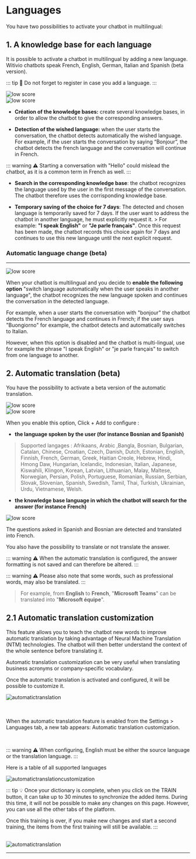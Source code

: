 # Languages

You have two possibilities to activate your chatbot in multilingual: 

## 1. A knowledge base for each language

It is possible to activate a chatbot in multilingual by adding a new language. Witivio chatbots speak French, English, German, Italian and Spanish (beta version).

::: tip 💾 
Do not forget to register in case you add a language. 
:::

<div class="image_center">
  <img :src="$withBase('/assets/img/virtual-agent-studio/settings/multilingual1.png')" alt="low score">
</div>


<div class="image_center">
  <img :src="$withBase('/assets/img/virtual-agent-studio/settings/multilingual2.png')" alt="low score">
</div>



-   **Création of the knowledge bases:** create several knowledge bases, in order to allow the chatbot to give the corresponding answers.

-   **Detection of the wished language:** when the user starts the conversation,
    the chatbot detects automatically the wished language. For example, if the
    user starts the conversation by saying “Bonjour”, the chatbot detects the
    french language and the conversation will continue in French.

::: warning ⚠️
Starting a conversation with "Hello" could mislead the chatbot, as it is a
common term in French as well.
:::

-   **Search in the corresponding knowledge base**: the chatbot recognizes the
    language used by the user in the first message of the conversation. The
    chatbot therefore uses the corrisponding knowledge base.

-   **Temporary saving of the choice for 7 days**: The detected and chosen
    language is temporarily saved for 7 days. If the user want to address the
    chatbot in another language, he must explicitly request it. > For example: **"I speak English"** or **"Je parle français"**. Once this request has been made, the chatbot records this choice again for 7 days and continues to use this new language until the next explicit request.


### Automatic language change (beta)
---

<div class="image_center">
  <img :src="$withBase('/assets/img/virtual-agent-studio/settings/multilingual3.png')" alt="low score">
</div>



When your chatbot is multilingual and you decide to **enable the following option** "switch language automatically when the user speaks in another language", the chatbot recognizes the new language spoken and continues the conversation in the detected language.

For example, when a user starts the conversation with "bonjour" the chatbot detects the French language and continues in French; if the user says "Buongiorno" for example, the chatbot detects and automatically switches to Italian.

However, when this option is disabled and the chatbot is multi-lingual, use for example the phrase "I speak English" or "je parle français" to switch from one language to another. 


## 2. Automatic translation (beta)

You have the possibility to activate a beta version of the automatic translation. 

<div class="image_center">
  <img :src="$withBase('/assets/img/virtual-agent-studio/settings/multilingual4.png')" alt="low score">
</div>


<div class="image_center">
  <img :src="$withBase('/assets/img/virtual-agent-studio/settings/multilingual5.png')" alt="low score">
</div>



When you enable this option, Click + Add to configure :

- **the language spoken by the user (for instance Bosnian and Spanish)**

> Supported langages : Afrikaans, Arabic ,Bangla, Bosnian, Bulgarian, Catalan, Chinese, Croatian, Czech, Danish, Dutch, Estonian, English, Finnish, French, German, Greek, Haitian Creole, Hebrew, Hindi, Hmong Daw, Hungarian, Icelandic, Indonesian, Italian, Japanese, Kiswahili, Klingon, Korean, Latvian, Lithuanian, Malay, Maltese, Norwegian, Persian, Polish, Portuguese, Romanian, Russian, Serbian, Slovak, Slovenian, Spanish, Swedish, Tamil, Thai, Turkish, Ukrainian, Urdu, Vietnamese, Welsh.


- **the knowledge base language in which the chatbot will search for the answer (for instance French)**

<div class="image_center">
  <img :src="$withBase('/assets/img/virtual-agent-studio/settings/multilingual6.png')" alt="low score">
</div>



The questions asked in Spanish and Bosnian are detected and translated into French. 

You also have the possibility to translate or not translate the answer. 

::: warning ⚠️
When the automatic translation is configured, the answer formatting is not saved and can therefore be altered.
:::

::: warning ⚠️
Please also note that some words, such as professional words, may also be translated. 
:::

> For example, from **English** to **French**, "**Microsoft Teams**" can be translated into "**Microsoft équipe**". 

## 2.1 Automatic translation customization

This feature allows you to teach the chatbot new words to improve automatic translation by taking advantage of Neural Machine Translation (NTM) technologies. The chatbot will then better understand the context of the whole sentence before translating it.

 

Automatic translation customization can be very useful when translating business acronyms or company-specific vocabulary. 

 

Once the automatic translation is activated and configured, it will be possible to customize it.

<div class="image_center">

  <img :src="$withBase('/assets/img/virtual-agent-studio/settings/automatictranslationcustom.PNG')" alt="automatictranslation">

</div>

 <br />
 <br />

When the automatic translation feature is enabled from the Settings > Languages tab, a new tab appears: Automatic translation customization. 

 <br />
 

::: warning ⚠️
When configuring, English must be either the source language or the translation language.
:::

Here is a table of all supported languages

<div class="image_center">
  <img :src="$withBase('/assets/img/virtual-agent-studio/parametres/supportedlanguages.PNG')" alt="automatictranslationcustomization">
</div>

::: tip 💡
Once your dictionary is complete, when you click on the TRAIN button, it can take up to 30 minutes to synchronize the added items. During this time, it will not be possible to make any changes on this page. However, you can use all the other tabs of the platform. 
 

Once this training is over, if you make new changes and start a second training, the items from the first training will still be available. 
:::

 
 <br />

<div class="image_center">

  <img :src="$withBase('/assets/img/virtual-agent-studio/settings/automatictranslationcustom2.PNG')" alt="automatictranslation">

</div>


---


